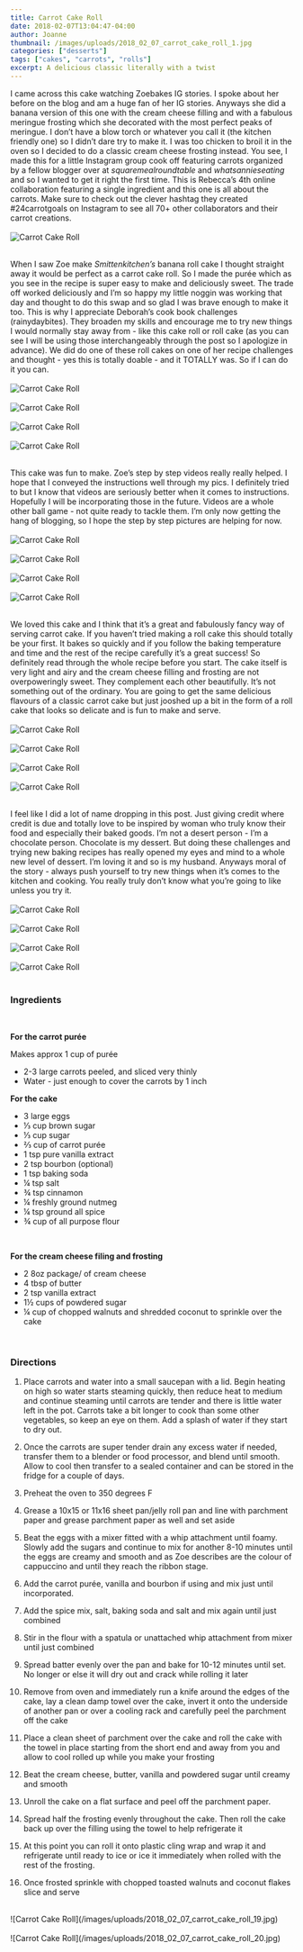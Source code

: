```yaml
---
title: Carrot Cake Roll
date: 2018-02-07T13:04:47-04:00
author: Joanne
thumbnail: /images/uploads/2018_02_07_carrot_cake_roll_1.jpg
categories: ["desserts"]
tags: ["cakes", "carrots", "rolls"]
excerpt: A delicious classic literally with a twist
---
```


I came across this cake watching Zoebakes IG stories.  I spoke about her before on the blog and am a huge fan of her IG stories. Anyways she did a banana version of this one with the cream cheese filling and with a fabulous meringue frosting which she decorated with the most perfect peaks of meringue. I don’t have a blow torch or whatever you call it (the kitchen friendly one) so I didn’t dare try to make it. I was too chicken to broil it in the oven so I decided to do a classic cream cheese frosting instead.  You see, I made this for a little Instagram group cook off featuring carrots organized by a fellow blogger over at *squaremealroundtable* and *whatsannieseating* and so I wanted to get it right the first time. This is Rebecca’s 4th  online collaboration featuring a single ingredient and this one is all about the carrots. Make sure to check out the clever hashtag they created #24carrotgoals on Instagram to see all 70+ other collaborators and their carrot creations.
<br>
<br>
![Carrot Cake Roll](/images/uploads/2018_02_07_carrot_cake_roll_2.jpg)
<br>
<br>

When I saw Zoe make *Smittenkitchen’s* banana roll cake I thought straight away it would be perfect as a carrot cake roll. So I made the purée which as you see in the recipe is super easy to make and deliciously sweet. The trade off worked deliciously and I’m so happy my little noggin was working that day and thought to do this swap and so glad I was brave enough to make it too. This is why I appreciate Deborah’s cook book challenges (rainydaybites). They broaden my skills and encourage me to try new things I would normally stay away from - like this cake roll or roll cake (as you can see I will be using those interchangeably through the post so I apologize in advance). We did do one of these roll cakes on one of her recipe challenges and thought - yes this is totally doable - and it TOTALLY was.  So if I can do it you can.
<br>
<br>
![Carrot Cake Roll](/images/uploads/2018_02_07_carrot_cake_roll_3.jpg)
<br>
<br>
![Carrot Cake Roll](/images/uploads/2018_02_07_carrot_cake_roll_4.jpg)
<br>
<br>
![Carrot Cake Roll](/images/uploads/2018_02_07_carrot_cake_roll_5.jpg)
<br>
<br>
![Carrot Cake Roll](/images/uploads/2018_02_07_carrot_cake_roll_6.jpg)
<br>
<br>

This cake was fun to make. Zoe’s step by step videos really really helped. I hope that I conveyed the instructions well through my pics. I definitely tried to but I know that videos are seriously better when it comes to instructions. Hopefully I will be incorporating those in the future.  Videos are a whole other ball game - not quite ready to tackle them. I’m only now getting the hang of blogging, so I hope the step by step pictures are helping for now.
<br>
<br>
![Carrot Cake Roll](/images/uploads/2018_02_07_carrot_cake_roll_7.jpg)
<br>
<br>
![Carrot Cake Roll](/images/uploads/2018_02_07_carrot_cake_roll_8.jpg)
<br>
<br>
![Carrot Cake Roll](/images/uploads/2018_02_07_carrot_cake_roll_9.jpg)
<br>
<br>
![Carrot Cake Roll](/images/uploads/2018_02_07_carrot_cake_roll_10.jpg)
<br>
<br>

We loved this cake and I think that it’s a great and fabulously fancy way of serving carrot cake. If you haven’t tried making a roll cake this should totally be your first. It bakes so quickly and if you follow the baking temperature and time and the rest of the recipe carefully it’s a great success! So definitely read through the whole recipe before you start. The cake itself is very light and airy and the cream cheese filling and frosting are not overpoweringly sweet. They complement each other beautifully. It’s not something out of the ordinary. You are going to get the same delicious flavours of a classic carrot cake but just jooshed up a bit in the form of a roll cake that looks so delicate and is fun to make and serve.
<br>
<br>
![Carrot Cake Roll](/images/uploads/2018_02_07_carrot_cake_roll_11.jpg)
<br>
<br>
![Carrot Cake Roll](/images/uploads/2018_02_07_carrot_cake_roll_12.jpg)
<br>
<br>
![Carrot Cake Roll](/images/uploads/2018_02_07_carrot_cake_roll_13.jpg)
<br>
<br>
![Carrot Cake Roll](/images/uploads/2018_02_07_carrot_cake_roll_14.jpg)
<br>
<br>

I feel like I did a lot of name dropping in this post. Just giving credit where credit is due and  totally love to be inspired by woman who truly know their food and especially their baked goods. I’m not a desert person - I’m a chocolate person.  Chocolate is my dessert. But doing these challenges and trying new baking recipes has really opened my eyes and mind to a whole new level of dessert. I’m loving it and so is my husband.  Anyways moral of the story - always push yourself to try new things when it’s comes to the kitchen and cooking.  You really truly don’t know what you’re going to like unless you try it.
<br>
<br>
![Carrot Cake Roll](/images/uploads/2018_02_07_carrot_cake_roll_15.jpg)
<br>
<br>
![Carrot Cake Roll](/images/uploads/2018_02_07_carrot_cake_roll_16.jpg)
<br>
<br>
![Carrot Cake Roll](/images/uploads/2018_02_07_carrot_cake_roll_17.jpg)
<br>
<br>
![Carrot Cake Roll](/images/uploads/2018_02_07_carrot_cake_roll_18.jpg)
<br>
<br>

### Ingredients
<br>

**For the carrot purée**

Makes approx 1 cup of purée

* 2-3 large carrots peeled, and sliced very thinly
* Water - just enough to cover the carrots by 1 inch

**For the cake**

* 3 large eggs
* &frac13; cup brown sugar
* &frac13; cup sugar
* &frac23; cup of carrot purée
* 1 tsp pure vanilla extract
* 2 tsp bourbon (optional)
* 1 tsp baking soda
* &frac14; tsp salt
* &frac34; tsp cinnamon
* &frac14; freshly ground nutmeg
* &frac14; tsp ground all spice
* &frac34; cup of all purpose flour
<br>

**For the cream cheese filing and frosting**

* 2 8oz package/ of cream cheese
* 4 tbsp of butter
* 2 tsp vanilla extract
* 1&frac12; cups of powdered sugar
* &frac14; cup of chopped walnuts and shredded coconut to sprinkle over the cake
<br>

### Directions

1. Place carrots and water into a small saucepan with a lid. Begin heating on high so water starts steaming quickly, then reduce heat to medium and continue steaming until carrots are tender and there is little water left in the pot. Carrots take a bit longer to cook than some other vegetables, so keep an eye on them. Add a splash of water if they start to dry out.

1. Once the carrots are super tender drain any excess water if needed, transfer them to a blender or food processor, and blend until smooth. Allow to cool then transfer to a sealed container and can be stored in the fridge for a couple of days.

1. Preheat the oven to 350 degrees F

1. Grease a 10x15 or 11x16 sheet pan/jelly roll pan and line with parchment paper and grease parchment paper as well and set aside

1. Beat the eggs with a mixer fitted with a whip attachment until foamy.  Slowly add the sugars and continue to mix for another 8-10 minutes until the eggs are creamy and smooth and as Zoe describes are the colour of cappuccino and until they reach the ribbon stage.

1. Add the carrot purée, vanilla and bourbon if using and mix just until incorporated.

1. Add the spice mix, salt, baking soda and salt and mix again until just combined

1. Stir in the flour with a spatula or unattached whip attachment from mixer until just combined

1. Spread batter evenly over the pan and bake for 10-12 minutes until set. No longer or else it will dry out and crack while rolling it later

1. Remove from oven and immediately run a knife around the edges of the cake, lay a clean damp towel over the cake, invert it onto the underside of another pan or over a cooling rack and carefully peel the parchment off the cake

1. Place a clean sheet of parchment over the cake and roll the cake with the towel in place starting from the short end and away from you and allow to cool rolled up while you make your frosting

1. Beat the cream cheese, butter, vanilla and powdered sugar until creamy and smooth

1. Unroll the cake on a flat surface and peel off the parchment paper.

1. Spread half the frosting evenly throughout the cake. Then roll the cake back up over the filling using the towel to help refrigerate it  

1. At this point you can roll it onto plastic cling wrap and wrap it and refrigerate until ready to ice or ice it immediately when rolled with the rest of the frosting.

1. Once frosted sprinkle with chopped toasted walnuts and coconut flakes slice and serve

<br>
![Carrot Cake Roll](/images/uploads/2018_02_07_carrot_cake_roll_19.jpg)
<br>
<br>
![Carrot Cake Roll](/images/uploads/2018_02_07_carrot_cake_roll_20.jpg)
